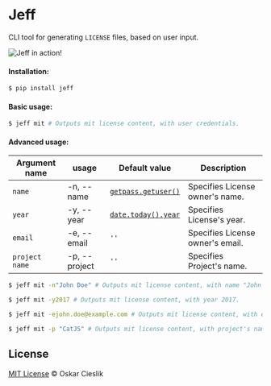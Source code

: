 # Jeff

CLI tool for generating `LICENSE` files, based on user input.


![Jeff in action!](http://i.giphy.com/Wij63D4N9Cu7m.gif)


#### Installation:

```bash
$ pip install jeff
```


#### Basic usage:

```bash
$ jeff mit # Outputs mit license content, with user credentials.
```


#### Advanced usage:

Argument name   | usage         | Default value                                 | Description
---             | ---           | ---                                           | ---
`name`          | -n, --name    | [`getpass.getuser()`](http://goo.gl/feOHre)   | Specifies License owner's name.
`year`          | -y, --year    | [`date.today().year`](http://goo.gl/47kuL3)   | Specifies License's year.
`email`         | -e, --email   | `''`                                          | Specifies License owner's email.
`project name`  | -p, --project | `''`                                          | Specifies Project's name.


```bash
$ jeff mit -n"John Doe" # Outputs mit license content, with name "John Doe".
```

```bash
$ jeff mit -y2017 # Outputs mit license content, with year 2017.
```

```bash
$ jeff mit -ejohn.doe@example.com # Outputs mit license content, with email "john.doe@example.com".
```

```bash
$ jeff mit -p "CatJS" # Outputs mit license content, with project's name "CatJS".
```


## License

[MIT License](https://opensource.org/licenses/MIT) © Oskar Cieslik
